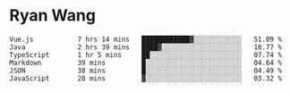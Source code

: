 # Ryan Wang

<!--START_SECTION:waka-->

```text
Vue.js           7 hrs 14 mins   ████████████▓░░░░░░░░░░░░   51.09 %
Java             2 hrs 39 mins   ████▓░░░░░░░░░░░░░░░░░░░░   18.77 %
TypeScript       1 hr 5 mins     ██░░░░░░░░░░░░░░░░░░░░░░░   07.74 %
Markdown         39 mins         █░░░░░░░░░░░░░░░░░░░░░░░░   04.64 %
JSON             38 mins         █░░░░░░░░░░░░░░░░░░░░░░░░   04.49 %
JavaScript       28 mins         ▓░░░░░░░░░░░░░░░░░░░░░░░░   03.32 %
```

<!--END_SECTION:waka-->
